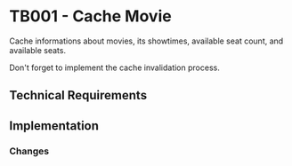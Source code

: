 # TB001 - Cache Movie

Cache informations about movies, its showtimes, available seat count, and available seats.

Don't forget to implement the cache invalidation process.

## Technical Requirements

## Implementation

### Changes
